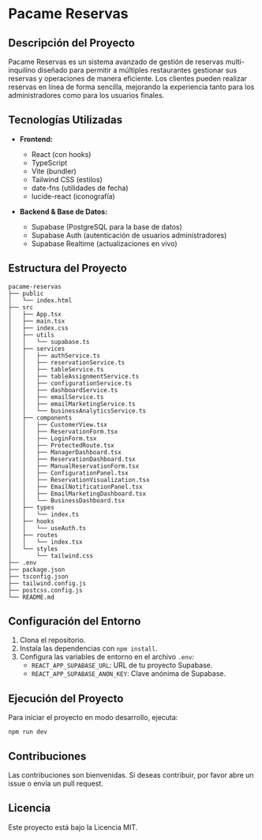 # Pacame Reservas

## Descripción del Proyecto
Pacame Reservas es un sistema avanzado de gestión de reservas multi-inquilino diseñado para permitir a múltiples restaurantes gestionar sus reservas y operaciones de manera eficiente. Los clientes pueden realizar reservas en línea de forma sencilla, mejorando la experiencia tanto para los administradores como para los usuarios finales.

## Tecnologías Utilizadas
- **Frontend:**
  - React (con hooks)
  - TypeScript
  - Vite (bundler)
  - Tailwind CSS (estilos)
  - date-fns (utilidades de fecha)
  - lucide-react (iconografía)

- **Backend & Base de Datos:**
  - Supabase (PostgreSQL para la base de datos)
  - Supabase Auth (autenticación de usuarios administradores)
  - Supabase Realtime (actualizaciones en vivo)

## Estructura del Proyecto
```
pacame-reservas
├── public
│   └── index.html
├── src
│   ├── App.tsx
│   ├── main.tsx
│   ├── index.css
│   ├── utils
│   │   └── supabase.ts
│   ├── services
│   │   ├── authService.ts
│   │   ├── reservationService.ts
│   │   ├── tableService.ts
│   │   ├── tableAssignmentService.ts
│   │   ├── configurationService.ts
│   │   ├── dashboardService.ts
│   │   ├── emailService.ts
│   │   ├── emailMarketingService.ts
│   │   └── businessAnalyticsService.ts
│   ├── components
│   │   ├── CustomerView.tsx
│   │   ├── ReservationForm.tsx
│   │   ├── LoginForm.tsx
│   │   ├── ProtectedRoute.tsx
│   │   ├── ManagerDashboard.tsx
│   │   ├── ReservationDashboard.tsx
│   │   ├── ManualReservationForm.tsx
│   │   ├── ConfigurationPanel.tsx
│   │   ├── ReservationVisualization.tsx
│   │   ├── EmailNotificationPanel.tsx
│   │   ├── EmailMarketingDashboard.tsx
│   │   └── BusinessDashboard.tsx
│   ├── types
│   │   └── index.ts
│   ├── hooks
│   │   └── useAuth.ts
│   ├── routes
│   │   └── index.tsx
│   └── styles
│       └── tailwind.css
├── .env
├── package.json
├── tsconfig.json
├── tailwind.config.js
├── postcss.config.js
└── README.md
```

## Configuración del Entorno
1. Clona el repositorio.
2. Instala las dependencias con `npm install`.
3. Configura las variables de entorno en el archivo `.env`:
   - `REACT_APP_SUPABASE_URL`: URL de tu proyecto Supabase.
   - `REACT_APP_SUPABASE_ANON_KEY`: Clave anónima de Supabase.

## Ejecución del Proyecto
Para iniciar el proyecto en modo desarrollo, ejecuta:
```
npm run dev
```

## Contribuciones
Las contribuciones son bienvenidas. Si deseas contribuir, por favor abre un issue o envía un pull request.

## Licencia
Este proyecto está bajo la Licencia MIT.